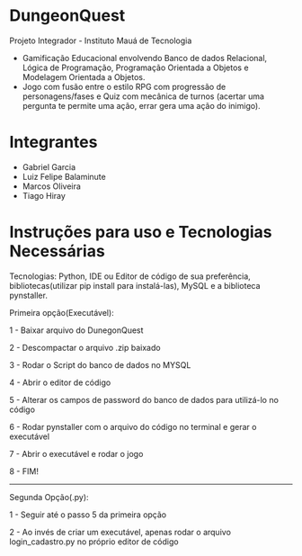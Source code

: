 # DungeonQuest
Projeto Integrador - Instituto Mauá de Tecnologia
- Gamificação Educacional envolvendo Banco de dados Relacional, Lógica de Programação, Programação Orientada a Objetos e Modelagem Orientada a Objetos.
- Jogo com fusão entre o estilo RPG com progressão de personagens/fases e  Quiz com mecânica de turnos (acertar uma pergunta te permite uma ação, errar gera uma ação do inimigo).

# Integrantes
- Gabriel Garcia
- Luiz Felipe Balaminute
- Marcos Oliveira
- Tiago Hiray


# Instruções para uso e Tecnologias Necessárias

Tecnologias: Python, IDE ou Editor de código de sua preferência, bibliotecas(utilizar pip install para instalá-las), MySQL e a biblioteca pynstaller.

Primeira opção(Executável):

1 - Baixar arquivo do DunegonQuest

2 - Descompactar o arquivo .zip baixado

3 - Rodar o Script do banco de dados no MYSQL

4 - Abrir o editor de código

5 - Alterar os campos de password  do banco de dados para utilizá-lo no código

6 - Rodar pynstaller com o arquivo do código no terminal e gerar o executável

7 - Abrir o executável e rodar o jogo

8 - FIM!

-----------------------------------------------------------------------------------------------------

Segunda Opção(.py):

1 - Seguir até o passo 5 da primeira opção

2 - Ao invés de criar um executável, apenas rodar o arquivo login_cadastro.py no próprio editor de código
